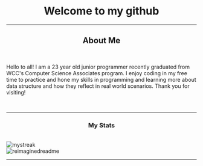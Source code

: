 <div name = "rootContainer">
  <div name="welcome_tab">
    <h1 align="center">Welcome to my github</h1>
    <hr>
  </div> 
  <div name="aboutMeContainer">
    <h2 align="center"> About Me</h2>
    <br>
    <p>Hello to all! I am a 23 year old junior programmer recently graduated from WCC's Computer Science Associates program. I enjoy coding in my free time to practice and hone my skills in programming and learning more about data structure and how they reflect in real world scenarios. Thank you for visiting! </p>
    <br>
    <hr>
  </div>
  <div name= "statsContainer">
    <h3 align="center">My Stats</h3>
    <br>
    <img src="https://github-readme-streak-stats.herokuapp.com/?user=madushadhanushka&theme=tokyonight" alt="mystreak"/>
    <br>
    <img src="https://myreadme.vercel.app/api/embed/CrI0zee?panels=userstatistics,toprepositories,toplanguages,commitgraph" alt="reimaginedreadme" />
    <br>
    <hr>
  </div>
  

</div>

